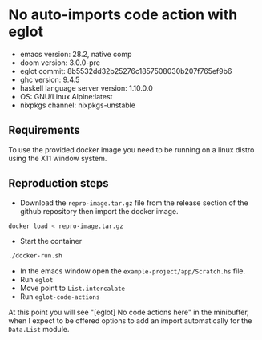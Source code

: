 # No auto-imports code action with eglot

- emacs version: 28.2, native comp
- doom version: 3.0.0-pre
- eglot commit: 8b5532dd32b25276c1857508030b207f765ef9b6
- ghc version: 9.4.5
- haskell language server version: 1.10.0.0
- OS: GNU/Linux Alpine:latest
- nixpkgs channel: nixpkgs-unstable

## Requirements

To use the provided docker image you need to be running on
a linux distro using the X11 window system.

## Reproduction steps

- Download the `repro-image.tar.gz` file from the release section of the github repository then import the docker image.

```sh
docker load < repro-image.tar.gz
```

- Start the container

```sh
./docker-run.sh
```

- In the emacs window open the `example-project/app/Scratch.hs` file.
- Run `eglot`
- Move point to `List.intercalate`
- Run `eglot-code-actions`

At this point you will see "[eglot] No code actions here" in the minibuffer, when I expect to be offered options to add an import automatically for the `Data.List` module.
